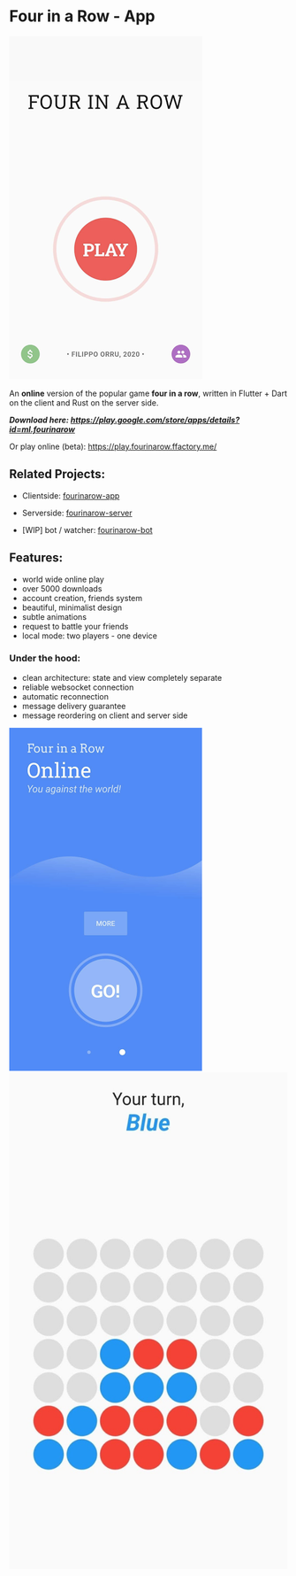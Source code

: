# Four in a Row - App

![Screenshot of main screen](screenshots/1.png)

An **online** version of the popular game **four in a row**, written in Flutter + Dart on the client and Rust on the server side.

***Download here: https://play.google.com/store/apps/details?id=ml.fourinarow***

Or play online (beta): https://play.fourinarow.ffactory.me/

## Related Projects:
- Clientside: [fourinarow-app](https://github.com/ffactory-ofcl/fourinarow-app)

- Serverside: [fourinarow-server](https://github.com/ffactory-ofcl/fourinarow-server)

- \[WIP\] bot / watcher: [fourinarow-bot](https://github.com/ffactory-ofcl/fourinarow-bot)

## Features:
- world wide online play
- over 5000 downloads
- account creation, friends system
- beautiful, minimalist design
- subtle animations
- request to battle your friends
- local mode: two players - one device

### Under the hood:
- clean architecture: state and view completely separate
- reliable websocket connection
- automatic reconnection
- message delivery guarantee
- message reordering on client and server side

![Screenshot of play selection](screenshots/2.png)
![Screenshot of play](screenshots/3.png)
